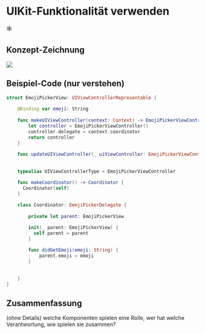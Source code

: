 # UIKit-Funktionalität verwenden
🕸️

## Konzept-Zeichnung

![][image-1]

## Beispiel-Code (nur verstehen)

```swift
struct EmojiPickerView: UIViewControllerRepresentable {
    
    @Binding var emoji: String
    
    func makeUIViewController(context: Context) -> EmojiPickerViewController {
        let controller = EmojiPickerViewController()
        controller.delegate = context.coordinator
        return controller
    }
    
    func updateUIViewController(_ uiViewController: EmojiPickerViewController, context: Context) {}
    
    
    typealias UIViewControllerType = EmojiPickerViewController

    func makeCoordinator() -> Coordinator {
      Coordinator(self)
    }
    
    class Coordinator: EmojiPickerDelegate {
        
        private let parent: EmojiPickerView

        init(_ parent: EmojiPickerView) {
          self.parent = parent
        }
        
        func didGetEmoji(emoji: String) {
            parent.emoji = emoji
        }
        
        
    }
}
```

## Zusammenfassung
(ohne Details) welche Komponenten spielen eine Rolle, wer hat welche Verantwortung, wie spielen sie zusammen?

[image-1]:	assets/Konzeptzeichnung_UIKit.drawio.png